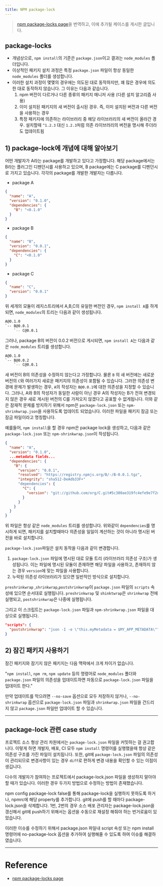 ```yaml
---
title: NPM package-lock
---
```


> [npm package-locks page](https://docs.npmjs.com/files/package-locks)을 번역하고, 이에 추가될 케이스를 게시한 글입니다.

## package-locks
* 개념상으로, `npm install`의 기준은 `package.json`이고 결과는 `node_modules` 폴더입니다.
* 이상적인 패키지 설치 과정은 특정 `package.json` 파일이 항상 동일한 `node_modules` 폴더를 생성합니다.
* 이러한 설치 과정이 몇몇의 경우에는 의도된 대로 동작하지만, 꽤 많은 경우에 의도한 대로 동작하지 않습니다. 그 이유는 다음과 같습니다.
	1. npm 버전이 다르거나 다른 종류의 패키지 매니저 사용 (다른 설치 알고리즘 사용)
	2. 이미 설치된 패키지의 새 버전이 출시된 경우. 즉, 이미 설치된 버전과 다른 버전을 사용하는 경우
	3. 특정 패키지에 의존하는 라이브러리 중 해당 라이브러리의 새 버전이 올라간 경우. 설치할때 `^1.2.3` 대신 `1.2.3`처럼 의존 라이브러리의 버전을 명시해 주더라도 업데이트됨

## 1) package-lock에 개념에 대해 알아보기
어떤 개발자가 A라는 package를 개발하고 있다고 가정합니다. 해당 package에서는 B라는 플러그인 디펜던시를 사용하고 있으며, B package에는 C package를 디펜던시로 가지고 있습니다. 각각의 package를 개발한 개발자는 다릅니다.

* package A
```json
{
  "name": "A",
  "version": "0.1.0",
  "dependencies": {
    "B": "<0.1.0"
  }
}
```
* package B
```json
{
  "name": "B",
  "version": "0.0.1",
  "dependencies": {
    "C": "<0.1.0"
  }
}
```
* package C
```json
{
  "name": "C",
  "version": "0.0.1"
}
```

위 세개의 모듈이 레지스트리에서 A,B,C의 유일한 버전인 경우, `npm install A`를 하게되면, `node_modules`의 트리는 다음과 같이 생성됩니다.
```bash
A@0.1.0
`-- B@0.0.1
    `-- C@0.0.1
```

그러나, package B의 버전이 0.0.2 버전으로 게시되면, `npm install A`는 다음과 같은 `node_modules` 트리를 생성합니다.
```bash
A@0.1.0
`-- B@0.0.2
    `-- C@0.0.1
```

새 버전이 B의 의존성을 수정하지 않는다고 가정합니다. 물론 `B` 의 새 버전에는 새로운 버전의 `C`와 여러가지 새로운 패키지의 의존성이 포함될 수 있습니다.
그러한 의존성 변경에 문제가 발생하는 경우, `A`의 작성자는 `B@0.0.1`에 대한 의존성을 지정할 수 있습니다. 그러나, A와 B의 작성자가 동일한 사람이 아닌 경우 A의 작성자는 B가 전혀 변경되지 않은 경우 새로 게시된 버전의 C를 가져오지 않겠다고 공표할 수 없게됩니다.
이와 같은 잠재적 문제를 방지하기 위해서 npm은 `package-lock.json` 또는 `npm-shrinkwrap.json`을 사용하도록 업데이트 되었습니다. 이러한 파일을 패키지 잠금 또는 잠금 파일이라고 명칭합니다.

예를들어, `npm install`을 할 경우 npm은 package lock을 생성하고, 다음과 같은 `package-lock.json` 또는 `npm-shrinkwrap.json`이 작성됩니다.

```json
{
  "name": "A",
  "version": "0.1.0",
  ...metadata fields...
  "dependencies": {
    "B": {
      "version": "0.0.1",
      "resolved": "https://registry.npmjs.org/B/-/B-0.0.1.tgz",
      "integrity": "sha512-DeAdb33F+"
      "dependencies": {
        "C": {
          "version": "git://github.com/org/C.git#5c380ae319fc4efe9e7f2d9c78b0faa588fd99b4"
        }
      }
    }
  }
}
```

위 파일은 항상 같은 `node_modules` 트리를 생성합니다. 위와같이 `dependencies`를 명시하게 되면, 패키지를 설치할때마다 의존성을 일일이 계산하는 것이 아니라 명시된 버전을 바로 설치합니다.

`package-lock.json`파일은 설치 동작을 다음과 같이 변경합니다.
1. `package-lock.json` 파일에 명시된 대로 모듈 트리 (라이브러리 의존성 구조)가 생성됩니다. 이는 파일에 명시된 모듈이 존재하면 해당 파일을 사용하고, 존재하지 않는 경우 `version`에 맞는 파일을 사용합니다.
2. 누락된 의존성 라이브러리가 있으면 일반적인 방식으로 설치합니다.

`preshrinkwrap` ,`shrinkwrap`,`postshrinkwrap`이 `package.json` 파일의 `scripts` 속성에 있으면 순서대로 실행됩니다.
`preshrinkwrap` 및 `shinktwrap`은 `shrinkwrap` 전에 실행되고, `postshrinkwrap`은 나중에 실행됩니다.

그리고 이 스크립트는 `package-lock.json` 파일과 `npm-shrinkwrap.json` 파일을 대상으로 실행됩니다.

```json
"scripts": {
  "postshrinkwrap": "json -I -e \"this.myMetadata = $MY_APP_METADATA\""
}
```

## 2) 잠긴 패키지 사용하기
잠긴 패키지와 잠기지 않은 패키지는 다음 맥락에서 크게 차이가 없습니다.

"`npm install`, `npm rm`, `npm update` 등의 명령어로 `node_modules` 폴더와 `package.json` 파일의 의존성을 업데이트하면 자동으로 `package-lock.json` 파일을 업데이트 한다."

만약 업데이트를 막으려면 `--no-save` 옵션으로 모두 저장하지 않거나, `--no-shrinkwrap` 옵션으로 `package-lock.json` 파일과 `shrinkwrap.json` 파일을 건드리지 않고 `package.json` 파일만 업데이트 할 수 있습니다.

----

## package-lock 관련 case study

프로젝트 소스 형상 관리 차원에서는 `package-lock.json` 파일을 커밋하는 걸 권고합니다. 이렇게 하면 개발자, 배포, CI 모두 `npm install` 명령어를 실행했을때 항상 같은 의존성 구조를 가진 파일이 설치됩니다.
또한, git에 `package-lock.json` 파일의 의존성이 관리되므로 변경사항이 있는 경우 `diff`로 편하게 변경 내용을 확인할 수 있는 이점이 생깁니다.

다수의 개발자가 참여하는 프로젝트에서 package-lock.json 파일을 생성하지 말아야 할 때가 있습니다. 이러한 경우 두가지 방법으로 수정하는 방법이 존재했습니다.

npm config package-lock false를 통해 package-lock을 실행하지 못하도록 하거나, npmrc에 해당 property를 추가합니다.
git에 push를 할 때마다 package-lock.json을 삭제합니다.
1번, 2번의 경우 소스 배포 관리자는 package-lock.json을 갱신해서 git에 push하기 위해서는 옵션을 수동으로 재설정 해줘야 하는 번거로움이 있었습니다.

이러한 이슈를 수정하기 위해서 package.json 파일내 script 속성 또는 npm install 명령어에 no-package-lock 옵션을 추가하여 실행해줄 수 있도록 하여 이슈를 해결하였습니다.

----
# Reference
* [npm package-locks page](https://docs.npmjs.com/files/package-locks)